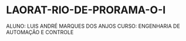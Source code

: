 # LAORAT-RIO-DE-PRORAMA-O-I

ALUNO: LUIS ANDRÉ MARQUES DOS ANJOS
CURSO: ENGENHARIA DE AUTOMAÇÃO E CONTROLE
